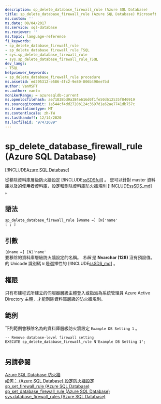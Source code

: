 ```yaml
---
description: sp_delete_database_firewall_rule (Azure SQL Database)
title: sp_delete_database_firewall_rule (Azure SQL Database) Microsoft Docs
ms.custom: ''
ms.date: 08/04/2017
ms.service: sql-database
ms.reviewer: ''
ms.topic: language-reference
f1_keywords:
- sp_delete_database_firewall_rule
- sp_delete_database_firewall_rule_TSQL
- sys.sp_delete_database_firewall_rule
- sys.sp_delete_database_firewall_rule_TSQL
dev_langs:
- TSQL
helpviewer_keywords:
- sp_delete_database_firewall_rule procedure
ms.assetid: ed295312-e586-4fc2-9e80-806b490ee7bd
author: VanMSFT
ms.author: vanto
monikerRange: = azuresqldb-current
ms.openlocfilehash: ae71838bd9a384e616d0f1fe50d612535f840919
ms.sourcegitcommit: 1a544cf4dd2720b124c3697d1e62ae7741db757c
ms.translationtype: MT
ms.contentlocale: zh-TW
ms.lasthandoff: 12/14/2020
ms.locfileid: "97472689"
---
```

# <a name="sp_delete_database_firewall_rule-azure-sql-database"></a>sp_delete_database_firewall_rule (Azure SQL Database)
[!INCLUDE[Azure SQL Database](../../includes/applies-to-version/asdb.md)]

  從移除資料庫層級防火牆設定 [!INCLUDE[ssSDSfull](../../includes/sssdsfull-md.md)] 。 您可以針對 master 資料庫以及的使用者資料庫，設定和刪除資料庫防火牆規則 [!INCLUDE[ssSDS_md](../../includes/sssds-md.md)] 。   
  
 
## <a name="syntax"></a>語法  
  
```    
sp_delete_database_firewall_rule [@name =] [N]'name'
[ ; ]  
```  
  
## <a name="arguments"></a>引數  
 `[@name =] [N]'name'`  
 要移除的資料庫層級防火牆設定的名稱。 *名稱* 是 **Nvarchar (128)** 沒有預設值。 的 Unicode 識別碼 `N` 是選擇性的 [!INCLUDE[ssSDS_md](../../includes/sssds-md.md)] 。 
  
## <a name="permissions"></a>權限  
 只有布建程式所建立的伺服器層級主體登入或指派為系統管理員 Azure Active Directory 主體，才能刪除資料庫層級的防火牆規則。  
  
## <a name="example"></a>範例  
 下列範例會移除名為的資料庫層級防火牆設定 `Example DB Setting 1` 。
  
```  
-- Remove database-level firewall setting  
EXECUTE sp_delete_database_firewall_rule N'Example DB Setting 1';  
  
```  
  
## <a name="see-also"></a>另請參閱  
 [Azure SQL Database 防火牆](/azure/azure-sql/database/firewall-configure)   
 [如何： (Azure SQL Database) 設定防火牆設定 ](/azure/azure-sql/database/firewall-configure)   
 [sp_set_firewall_rule &#40;Azure SQL Database&#41;](../../relational-databases/system-stored-procedures/sp-set-firewall-rule-azure-sql-database.md)   
 [sp_set_database_firewall_rule &#40;Azure SQL Database&#41;](../../relational-databases/system-stored-procedures/sp-set-database-firewall-rule-azure-sql-database.md)   
 [sys.database_firewall_rules &#40;Azure SQL Database&#41;](../../relational-databases/system-catalog-views/sys-database-firewall-rules-azure-sql-database.md)  
  
